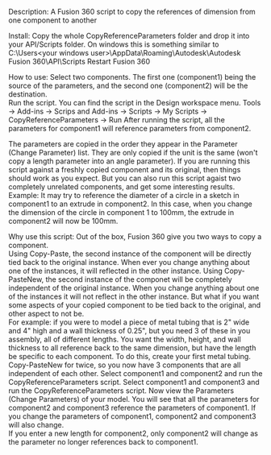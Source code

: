 Description: A Fusion 360 script to copy the references of dimension from one component to another

Install: Copy the whole CopyReferenceParameters folder and drop it into your API/Scripts folder. 
On windows this is something similar to C:\Users\<your windows user>\AppData\Roaming\Autodesk\Autodesk Fusion 360\API\Scripts 
Restart Fusion 360

How to use: 
Select two components.  The first one (component1) being the source of the parameters, and the second one (component2) will be the destination.  
Run the script.  You can find the script in the Design workspace menu. Tools -> Add-ins -> Scrips and Add-ins -> Scripts -> My Scripts -> CopyReferenceParameters -> Run
After running the script, all the parameters for component1 will reference parameters from component2.

The parameters are copied in the order they appear in the Parameter (Change Parameter) list.  They are only copied if the unit is the same (won't copy a length parameter into an angle parameter).
If you are running this script against a freshly copied component and its original, then things should work as you expect.
But you can also run this script agaist two completely unrelated components, and get some interesting results.  
Example:  It may try to reference the diameter of a circle in a sketch in component1 to an extrude in component2.  In this case, when you change the dimension of the circle in component 1 to 100mm, the extrude in component2 will now be 100mm. 

Why use this script: 
Out of the box, Fusion 360 give you two ways to copy a component.  
Using Copy-Paste, the second instance of the component will be directly tied back to the original instance.  When ever you change anything about one of the instances, it will reflected in the other instance.
Using Copy-PasteNew, the second instance of the componet will be completely independent of the original instance.  When you change anything about one of the instances it will not reflect in the other instance.
But what if you want some aspects of your copied component to be tied back to the original, and other aspect to not be.  
For example:  if you were to model a piece of metal tubing that is 2" wide and 4" high and a wall thickness of 0.25", but you need 3 of these in you assembly, all of different lengths.  You want the width, height, and wall thickness to all reference back to the same dimension, but have the length be specific to each component.
To do this, create your first metal tubing.
Copy-PasteNew for twice, so you now have 3 components that are all independent of each other.
Select component1 and component2 and run the CopyReferenceParameters script.
Select component1 and component3 and run the CopyReferenceParameters script.
Now view the Parameters (Change Parameters) of your model.  You will see that all the parameters for component2 and component3 reference the parameters of component1.
If you change the parameters of component1, component2 and component3 will also change.  
If you enter a new length for component2, only component2 will change as the parameter no longer references back to component1.

